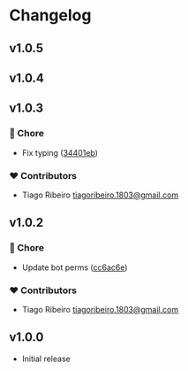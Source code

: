 # Changelog

## v1.0.5

## v1.0.4

## v1.0.3


### 🏡 Chore

- Fix typing ([34401eb](https://github.com/Ribeiro-Tiago/nuxt-lazyload-files/commit/34401eb))

### ❤️ Contributors

- Tiago Ribeiro <tiagoribeiro.1803@gmail.com>

## v1.0.2


### 🏡 Chore

- Update bot perms ([cc6ac6e](https://github.com/Ribeiro-Tiago/nuxt-lazyload-files/commit/cc6ac6e))

### ❤️ Contributors

- Tiago Ribeiro <tiagoribeiro.1803@gmail.com>

## v1.0.0

- Initial release
